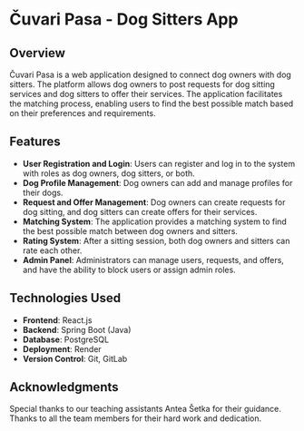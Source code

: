 # Čuvari Pasa - Dog Sitters App

## Overview
Čuvari Pasa is a web application designed to connect dog owners with dog sitters. The platform allows dog owners to post requests for dog sitting services and dog sitters to offer their services. The application facilitates the matching process, enabling users to find the best possible match based on their preferences and requirements.

## Features
- **User Registration and Login**: Users can register and log in to the system with roles as dog owners, dog sitters, or both.
- **Dog Profile Management**: Dog owners can add and manage profiles for their dogs.
- **Request and Offer Management**: Dog owners can create requests for dog sitting, and dog sitters can create offers for their services.
- **Matching System**: The application provides a matching system to find the best possible match between dog owners and sitters.
- **Rating System**: After a sitting session, both dog owners and sitters can rate each other.
- **Admin Panel**: Administrators can manage users, requests, and offers, and have the ability to block users or assign admin roles.

## Technologies Used
- **Frontend**: React.js
- **Backend**: Spring Boot (Java)
- **Database**: PostgreSQL
- **Deployment**: Render
- **Version Control**: Git, GitLab

## Acknowledgments

Special thanks to our teaching assistants Antea Šetka for their guidance.<br/>
Thanks to all the team members for their hard work and dedication.
